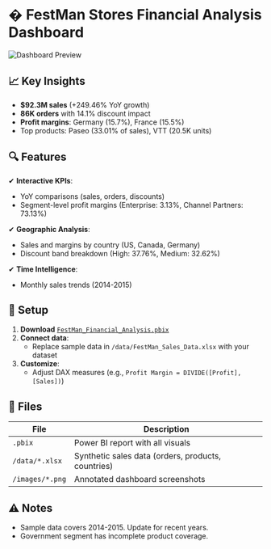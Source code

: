 # � FestMan Stores Financial Analysis Dashboard  
![Dashboard Preview](images/dashboard_preview.png)

## 📈 Key Insights
- **$92.3M sales** (+249.46% YoY growth)
- **86K orders** with 14.1% discount impact
- **Profit margins**: Germany (15.7%), France (15.5%)
- Top products: Paseo (33.01% of sales), VTT (20.5K units)

## 🔍 Features
✔ **Interactive KPIs**:  
  - YoY comparisons (sales, orders, discounts)  
  - Segment-level profit margins (Enterprise: 3.13%, Channel Partners: 73.13%)  

✔ **Geographic Analysis**:  
  - Sales and margins by country (US, Canada, Germany)  
  - Discount band breakdown (High: 37.76%, Medium: 32.62%)  

✔ **Time Intelligence**:  
  - Monthly sales trends (2014-2015)  

## 🚀 Setup
1. **Download** [`FestMan_Financial_Analysis.pbix`](FestMan_Financial_Analysis.pbix)
2. **Connect data**:  
   - Replace sample data in `/data/FestMan_Sales_Data.xlsx` with your dataset
3. **Customize**:  
   - Adjust DAX measures (e.g., `Profit Margin = DIVIDE([Profit], [Sales])`)

## 📂 Files
| File | Description |
|------|-------------|
| `.pbix` | Power BI report with all visuals |
| `/data/*.xlsx` | Synthetic sales data (orders, products, countries) |
| `/images/*.png` | Annotated dashboard screenshots |

## ⚠️ Notes
- Sample data covers 2014-2015. Update for recent years.
- Government segment has incomplete product coverage.
